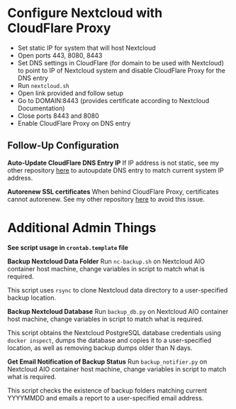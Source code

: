 # Configure Nextcloud with CloudFlare Proxy
- Set static IP for system that will host Nextcloud
- Open ports 443, 8080, 8443
- Set DNS settings in CloudFlare (for domain to be used with Nextcloud) to point to IP of Nextcloud system and disable CloudFlare Proxy for the DNS entry
- Run `nextcloud.sh`
- Open link provided and follow setup
- Go to DOMAIN:8443 (provides certificate according to Nextcloud Documentation)
- Close ports 8443 and 8080
- Enable CloudFlare Proxy on DNS entry

## Follow-Up Configuration

**Auto-Update CloudFlare DNS Entry IP**
If IP address is not static, see my other repository [here](https://github.com/davej23/cloudflare-dynamic-dns) to autoupdate DNS entry to match current system IP address.

**Autorenew SSL certificates**
When behind CloudFlare Proxy, certificates cannot autorenew. See my other repository [here](https://github.com/davej23/nextcloud-aio-cloudflare-proxy) to avoid this issue.

# Additional Admin Things

**See script usage in `crontab.template` file**

**Backup Nextcloud Data Folder**
Run `nc-backup.sh` on Nextcloud AIO container host machine, change variables in script to match what is required.

This script uses `rsync` to clone Nextcloud data directory to a user-specified backup location.

**Backup Nextcloud Database**
Run `backup_db.py` on Nextcloud AIO container host machine, change variables in script to match what is required.

This script obtains the Nextcloud PostgreSQL database credentials using `docker inspect`, dumps the database and copies it to a user-specified location, as well as removing backup dumps older than N days.

**Get Email Notification of Backup Status**
Run `backup_notifier.py` on Nextcloud AIO container host machine, change variables in script to match what is required.

This script checks the existence of backup folders matching current YYYYMMDD and emails a report to a user-specified email address.
